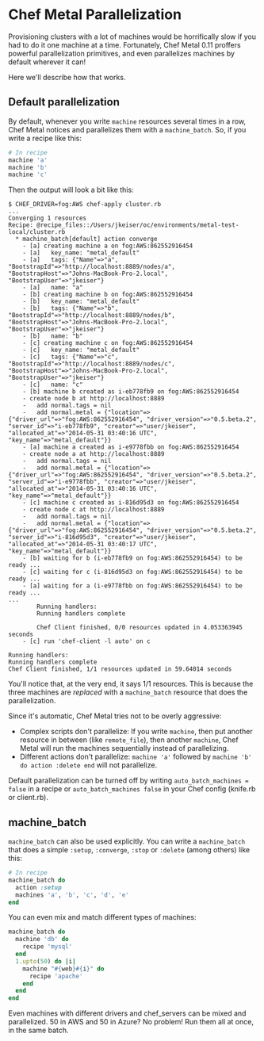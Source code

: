 # Chef Metal Parallelization

Provisioning clusters with a lot of machines would be horrifically slow if you had to do it one machine at a time.  Fortunately, Chef Metal 0.11 proffers powerful parallelization primitives, and even parallelizes machines by default wherever it can!

Here we'll describe how that works.

## Default parallelization

By default, whenever you write `machine` resources several times in a row, Chef Metal notices and parallelizes them with a `machine_batch`.  So, if you write a recipe like this:

```ruby
# In recipe
machine 'a'
machine 'b'
machine 'c'
```

Then the output will look a bit like this:

```
$ CHEF_DRIVER=fog:AWS chef-apply cluster.rb
...
Converging 1 resources
Recipe: @recipe_files::/Users/jkeiser/oc/environments/metal-test-local/cluster.rb
  * machine_batch[default] action converge
    - [a] creating machine a on fog:AWS:862552916454
    - [a]   key_name: "metal_default"
    - [a]   tags: {"Name"=>"a", "BootstrapId"=>"http://localhost:8889/nodes/a", "BootstrapHost"=>"Johns-MacBook-Pro-2.local", "BootstrapUser"=>"jkeiser"}
    - [a]   name: "a"
    - [b] creating machine b on fog:AWS:862552916454
    - [b]   key_name: "metal_default"
    - [b]   tags: {"Name"=>"b", "BootstrapId"=>"http://localhost:8889/nodes/b", "BootstrapHost"=>"Johns-MacBook-Pro-2.local", "BootstrapUser"=>"jkeiser"}
    - [b]   name: "b"
    - [c] creating machine c on fog:AWS:862552916454
    - [c]   key_name: "metal_default"
    - [c]   tags: {"Name"=>"c", "BootstrapId"=>"http://localhost:8889/nodes/c", "BootstrapHost"=>"Johns-MacBook-Pro-2.local", "BootstrapUser"=>"jkeiser"}
    - [c]   name: "c"
    - [b] machine b created as i-eb778fb9 on fog:AWS:862552916454
    - create node b at http://localhost:8889
    -   add normal.tags = nil
    -   add normal.metal = {"location"=>{"driver_url"=>"fog:AWS:862552916454", "driver_version"=>"0.5.beta.2", "server_id"=>"i-eb778fb9", "creator"=>"user/jkeiser", "allocated_at"=>"2014-05-31 03:40:16 UTC", "key_name"=>"metal_default"}}
    - [a] machine a created as i-e9778fbb on fog:AWS:862552916454
    - create node a at http://localhost:8889
    -   add normal.tags = nil
    -   add normal.metal = {"location"=>{"driver_url"=>"fog:AWS:862552916454", "driver_version"=>"0.5.beta.2", "server_id"=>"i-e9778fbb", "creator"=>"user/jkeiser", "allocated_at"=>"2014-05-31 03:40:16 UTC", "key_name"=>"metal_default"}}
    - [c] machine c created as i-816d95d3 on fog:AWS:862552916454
    - create node c at http://localhost:8889
    -   add normal.tags = nil
    -   add normal.metal = {"location"=>{"driver_url"=>"fog:AWS:862552916454", "driver_version"=>"0.5.beta.2", "server_id"=>"i-816d95d3", "creator"=>"user/jkeiser", "allocated_at"=>"2014-05-31 03:40:17 UTC", "key_name"=>"metal_default"}}
    - [b] waiting for b (i-eb778fb9 on fog:AWS:862552916454) to be ready ...
    - [c] waiting for c (i-816d95d3 on fog:AWS:862552916454) to be ready ...
    - [a] waiting for a (i-e9778fbb on fog:AWS:862552916454) to be ready ...
...
        Running handlers:
        Running handlers complete

        Chef Client finished, 0/0 resources updated in 4.053363945 seconds
    - [c] run 'chef-client -l auto' on c

Running handlers:
Running handlers complete
Chef Client finished, 1/1 resources updated in 59.64014 seconds
```

You'll notice that, at the very end, it says 1/1 resources.  This is because the three machines are *replaced* with a `machine_batch` resource that does the parallelization.

Since it's automatic, Chef Metal tries not to be overly aggressive:
- Complex scripts don't parallelize: If you write `machine`, then put another resource in between (like `remote_file`), then another `machine`, Chef Metal will run the machines sequentially instead of parallelizing.
- Different actions don't parallelize: `machine 'a'` followed by `machine 'b' do action :delete end` will not parallelize.

Default parallelization can be turned off by writing `auto_batch_machines = false` in a recipe or `auto_batch_machines false` in your Chef config (knife.rb or client.rb).

## machine_batch

`machine_batch` can also be used explicitly.  You can write a `machine_batch` that does a simple `:setup`, `:converge`, `:stop` or `:delete` (among others) like this:

```ruby
# In recipe
machine_batch do
  action :setup
  machines 'a', 'b', 'c', 'd', 'e'
end
```

You can even mix and match different types of machines:

```ruby
machine_batch do
  machine 'db' do
    recipe 'mysql'
  end
  1.upto(50) do |i|
    machine "#{web}#{i}" do
      recipe 'apache'
    end
  end
end
```

Even machines with different drivers and chef_servers can be mixed and parallelized. 50 in AWS and 50 in Azure?  No problem!  Run them all at once, in the same batch.
